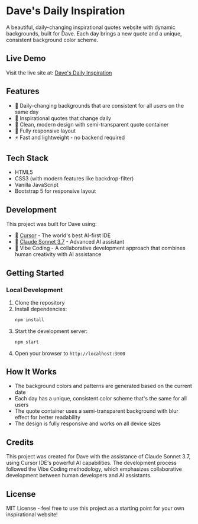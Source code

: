 # Dave's Daily Inspiration

A beautiful, daily-changing inspirational quotes website with dynamic backgrounds, built for Dave. Each day brings a new quote and a unique, consistent background color scheme.

## Live Demo
Visit the live site at: [Dave's Daily Inspiration](https://booherbg.github.io/daves-quotes/)

## Features

- 🎨 Daily-changing backgrounds that are consistent for all users on the same day
- 💭 Inspirational quotes that change daily
- 🎯 Clean, modern design with semi-transparent quote container
- 📱 Fully responsive layout
- ⚡ Fast and lightweight - no backend required

## Tech Stack

- HTML5
- CSS3 (with modern features like backdrop-filter)
- Vanilla JavaScript
- Bootstrap 5 for responsive layout

## Development

This project was built for Dave using:
- 🚀 [Cursor](https://cursor.sh) - The world's best AI-first IDE
- 🤖 [Claude Sonnet 3.7](https://claude.ai) - Advanced AI assistant
- 💫 Vibe Coding - A collaborative development approach that combines human creativity with AI assistance

## Getting Started

### Local Development
1. Clone the repository
2. Install dependencies:
   ```bash
   npm install
   ```
3. Start the development server:
   ```bash
   npm start
   ```
4. Open your browser to `http://localhost:3000`

## How It Works

- The background colors and patterns are generated based on the current date
- Each day has a unique, consistent color scheme that's the same for all users
- The quote container uses a semi-transparent background with blur effect for better readability
- The design is fully responsive and works on all device sizes

## Credits

This project was created for Dave with the assistance of Claude Sonnet 3.7, using Cursor IDE's powerful AI capabilities. The development process followed the Vibe Coding methodology, which emphasizes collaborative development between human developers and AI assistants.

## License

MIT License - feel free to use this project as a starting point for your own inspirational website!

